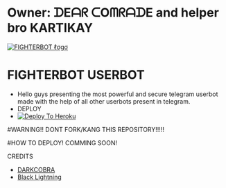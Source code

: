 # Owner: ᗪEᗩᖇ ᑕOᗰᖇᗩᗪE and helper bro KARTIKAY
[![FIGHTERBOT ℓσgσ](https://telegra.ph/file/3bc2b89fd6fe407ebcaeb.jpg)](https://t.me/fighterbot_support)

# FIGHTERBOT USERBOT
* Hello guys presenting the most powerful and secure telegram userbot made with the help of all other userbots present in telegram.
* DEPLOY
* [![Deploy To Heroku](https://www.herokucdn.com/deploy/button.svg)](https://dashboard.heroku.com/new?template=https%3A%2F%2Fgithub.com%2FComradeDear%2FFIGHTERBOT)
 


#WARNING!!
DONT FORK/KANG THIS REPOSITORY!!!!!


#HOW TO DEPLOY!
COMMING SOON!

CREDITS
* [DARKCOBRA](https://github.com/DARK-COBRA/DARKCOBRA)
* [Black Lightning](https://github.com/KeinShin/Black-Lightning)
